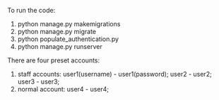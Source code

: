To run the code:
1. python manage.py makemigrations
2. python manage.py migrate
3. python populate_authentication.py
4. python manage.py runserver

There are four preset accounts:
1. staff accounts:
   user1(username) - user1(password);
   user2 - user2;
   user3 - user3;
2. normal account:
   user4 - user4;
